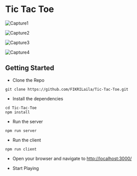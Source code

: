 
# Tic Tac Toe

![Capture1](https://user-images.githubusercontent.com/77831678/159877782-b30894ae-8b50-46c9-b9eb-daec07d5b25b.png)

![Capture2](https://user-images.githubusercontent.com/77831678/159877806-2c810f16-1dc4-4204-b87f-d0a30d8c6329.png)

![Capture3](https://user-images.githubusercontent.com/77831678/159877817-394bf570-76e6-4207-b44e-58a510e181f1.png)

![Capture4](https://user-images.githubusercontent.com/77831678/160828424-69dc98d9-9db2-4ea0-8caa-ed9ad1ee65f5.png)

## Getting Started

- Clone the Repo

```
git clone https://github.com/FIKRILaila/Tic-Tac-Toe.git
```

- Install the dependencies

```
cd Tic-Tac-Toe
npm install
```

- Run the server

```
npm run server
```

- Run the client

```
npm run client
```

- Open your browser and navigate to [http://localhost:3000/](http://localhost:3000/)

- Start Playing

